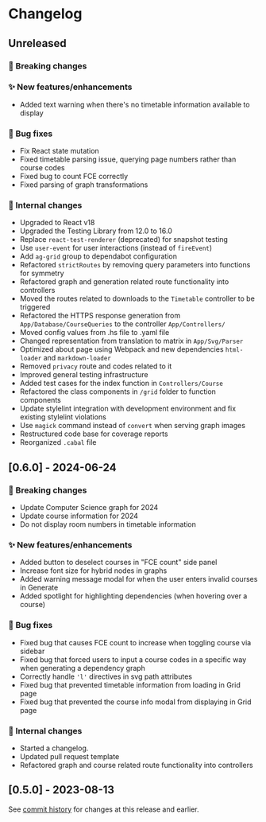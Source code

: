 # Changelog

## Unreleased

### 🚨 Breaking changes

### ✨ New features/enhancements

- Added text warning when there's no timetable information available to display

### 🐛 Bug fixes

- Fix React state mutation
- Fixed timetable parsing issue, querying page numbers rather than course codes
- Fixed bug to count FCE correctly
- Fixed parsing of graph transformations

### 🔧 Internal changes

- Upgraded to React v18
- Upgraded the Testing Library from 12.0 to 16.0
- Replace `react-test-renderer` (deprecated) for snapshot testing
- Use `user-event` for user interactions (instead of `fireEvent`)
- Add `ag-grid` group to dependabot configuration
- Refactored `strictRoutes` by removing query parameters into functions for symmetry
- Refactored graph and generation related route functionality into controllers
- Moved the routes related to downloads to the `Timetable` controller to be triggered
- Refactored the HTTPS response generation from `App/Database/CourseQueries` to the controller `App/Controllers/`
- Moved config values from .hs file to .yaml file
- Changed representation from translation to matrix in `App/Svg/Parser`
- Optimized about page using Webpack and new dependencies `html-loader` and `markdown-loader`
- Removed `privacy` route and codes related to it
- Improved general testing infrastructure
- Added test cases for the index function in `Controllers/Course`
- Refactored the class components in `/grid` folder to function components
- Update stylelint integration with development environment and fix existing stylelint violations
- Use `magick` command instead of `convert` when serving graph images
- Restructured code base for coverage reports
- Reorganized `.cabal` file

## [0.6.0] - 2024-06-24

### 🚨 Breaking changes

- Update Computer Science graph for 2024
- Update course information for 2024
- Do not display room numbers in timetable information

### ✨ New features/enhancements

- Added button to deselect courses in "FCE count" side panel
- Increase font size for hybrid nodes in graphs
- Added warning message modal for when the user enters invalid courses in Generate
- Added spotlight for highlighting dependencies (when hovering over a course)

### 🐛 Bug fixes

- Fixed bug that causes FCE count to increase when toggling course via sidebar
- Fixed bug that forced users to input a course codes in a specific way when generating a dependency graph
- Correctly handle `'l'` directives in svg path attributes
- Fixed bug that prevented timetable information from loading in Grid page
- Fixed bug that prevented the course info modal from displaying in Grid page

### 🔧 Internal changes

- Started a changelog.
- Updated pull request template
- Refactored graph and course related route functionality into controllers

## [0.5.0] - 2023-08-13

See [commit history](https://github.com/Courseography/courseography/commits/master/) for changes at this release and earlier.
